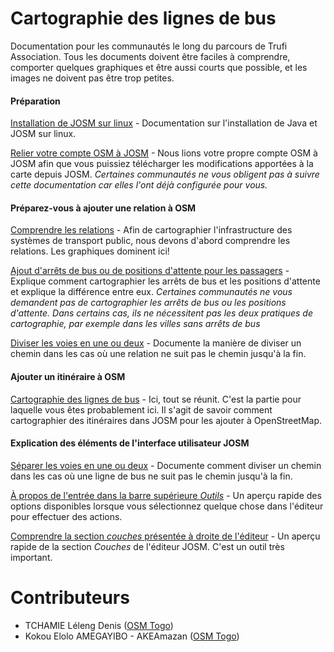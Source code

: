 # Cartographie des lignes de bus

Documentation pour les communautés le long du parcours de Trufi Association. Tous les documents doivent être faciles à comprendre, comporter quelques graphiques et être aussi courts que possible, et les images ne doivent pas être trop petites.

#### Préparation

[Installation de JOSM sur linux](installing-josm-on-linux/index.md) - Documentation sur l'installation de Java et JOSM sur linux.

[Relier votre compte OSM à JOSM](oauth-josm/index.md) - Nous lions votre propre compte OSM à JOSM afin que vous puissiez télécharger les modifications apportées à la carte depuis JOSM. _Certaines communautés ne vous obligent pas à suivre cette documentation car elles l'ont déjà configurée pour vous._

#### Préparez-vous à ajouter une relation à OSM

[Comprendre les relations](understanding-relations/index.md) - Afin de cartographier l'infrastructure des systèmes de transport public, nous devons d'abord comprendre les relations. Les graphiques dominent ici!

[Ajout d'arrêts de bus ou de positions d'attente pour les passagers](adding-bus-stops/index.md) - Explique comment cartographier les arrêts de bus et les positions d'attente et explique la différence entre eux. _Certaines communautés ne vous demandent pas de cartographier les arrêts de bus ou les positions d'attente. Dans certains cas, ils ne nécessitent pas les deux pratiques de cartographie, par exemple dans les villes sans arrêts de bus_

[Diviser les voies en une ou deux](split-ways/index.md) - Documente la manière de diviser un chemin dans les cas où une relation ne suit pas le chemin jusqu'à la fin.

#### Ajouter un itinéraire à OSM

[Cartographie des lignes de bus](mapping-routes/index.md) - Ici, tout se réunit. C'est la partie pour laquelle vous êtes probablement ici. Il s'agit de savoir comment cartographier des itinéraires dans JOSM pour les ajouter à OpenStreetMap.

#### Explication des éléments de l'interface utilisateur JOSM

[Séparer les voies en une ou deux](split-ways/index.md) - Documente comment diviser un chemin dans les cas où une ligne de bus ne suit pas le chemin jusqu'à la fin.

[À propos de l'entrée dans la barre supérieure _Outils_](josm-tools/index.md) - Un aperçu rapide des options disponibles lorsque vous sélectionnez quelque chose dans l'éditeur pour effectuer des actions.

[Comprendre la section _couches_ présentée à droite de l'éditeur](josm-editor-layers/index.md) - Un aperçu rapide de la section _Couches_ de l'éditeur JOSM. C'est un outil très important.

# Contributeurs

- TCHAMIE Léleng Denis ([OSM Togo](https://openstreetmap.tg/))
- Kokou Elolo AMEGAYIBO - AKEAmazan ([OSM Togo](https://openstreetmap.tg/))
